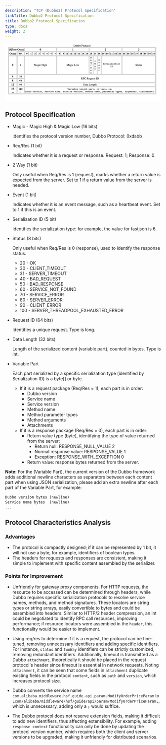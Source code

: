 ```yaml
---
description: "TCP (Dubbo2) Protocol Specification"
linkTitle: Dubbo2 Protocol Specification
title: Dubbo2 Protocol Specification
type: docs
weight: 2
---
```


![/dev-guide/images/dubbo_protocol_header.jpg](/imgs/dev/dubbo_protocol_header.png)

## Protocol Specification

- Magic - Magic High & Magic Low (16 bits)

  Identifies the protocol version number, Dubbo Protocol: 0xdabb

- Req/Res (1 bit)

  Indicates whether it is a request or response. Request: 1; Response: 0.

- 2 Way (1 bit)

  Only useful when Req/Res is 1 (request), marks whether a return value is expected from the server. Set to 1 if a return value from the server is needed.

- Event (1 bit)

  Indicates whether it is an event message, such as a heartbeat event. Set to 1 if this is an event.

- Serialization ID (5 bit)

  Identifies the serialization type: for example, the value for fastjson is 6.

- Status (8 bits)

   Only useful when Req/Res is 0 (response), used to identify the response status.

  - 20 - OK
  - 30 - CLIENT_TIMEOUT
  - 31 - SERVER_TIMEOUT
  - 40 - BAD_REQUEST
  - 50 - BAD_RESPONSE
  - 60 - SERVICE_NOT_FOUND
  - 70 - SERVICE_ERROR
  - 80 - SERVER_ERROR
  - 90 - CLIENT_ERROR
  - 100 - SERVER_THREADPOOL_EXHAUSTED_ERROR

- Request ID (64 bits)

  Identifies a unique request. Type is long.

- Data Length (32 bits)

   Length of the serialized content (variable part), counted in bytes. Type is int.

- Variable Part

   Each part serialized by a specific serialization type (identified by Serialization ID) is a byte[] or byte.

  - If it is a request package (Req/Res = 1), each part is in order:
    - Dubbo version
    - Service name
    - Service version
    - Method name
    - Method parameter types
    - Method arguments
    - Attachments
  - If it is a response package (Req/Res = 0), each part is in order:
    - Return value type (byte), identifying the type of value returned from the server:
      - Return null: RESPONSE_NULL_VALUE 2
      - Normal response value: RESPONSE_VALUE  1
      - Exception: RESPONSE_WITH_EXCEPTION  0
    - Return value: response bytes returned from the server.

**Note:** For the (Variable Part), the current version of the Dubbo framework adds additional newline characters as separators between each content part when using JSON serialization, please add an extra newline after each part of the Variable Part, for example:

```
Dubbo version bytes (newline)
Service name bytes  (newline)
...
```

## Protocol Characteristics Analysis

### Advantages

- The protocol is compactly designed; if it can be represented by 1 bit, it will not use a byte, for example, identifiers of boolean types.
- The headers for requests and responses are consistent, making it simple to implement with specific content assembled by the serializer.

### Points for Improvement

- Unfriendly for gateway proxy components. For HTTP requests, the resource to be accessed can be determined through headers, while Dubbo requires specific serialization protocols to resolve service names, methods, and method signatures. These locators are string types or string arrays, easily convertible to bytes and could be assembled into headers. Similar to HTTP/2 header compression, an int could be negotiated to identify RPC call resources, improving performance; if resource locators were assembled in the `header`, this functionality would be easier to implement.

- Using req/res to determine if it is a request, the protocol can be fine-tuned, removing unnecessary identifiers and adding specific identifiers. For instance, `status` and `twoWay` identifiers can be strictly customized, removing redundant identifiers. Additionally, timeout is transmitted as a Dubbo `attachment`, theoretically it should be placed in the request protocol's header since timeout is essential in network requests. Noting `attachment`, it can be seen that some fields in `attachment` duplicate existing fields in the protocol `content`, such as `path` and `version`, which increases protocol size.

- Dubbo converts the service name `com.alibaba.middleware.hsf.guide.api.param.ModifyOrderPriceParam` to `Lcom/alibaba/middleware/hsf/guide/api/param/ModifyOrderPriceParam;`, which is unnecessary, adding only a `;` would suffice.

- The Dubbo protocol does not reserve extension fields, making it difficult to add new identifiers, thus affecting extensibility. For example, adding `response context` functionality can only be done by updating the protocol version number, which requires both the client and server versions to be upgraded, making it unfriendly for distributed scenarios.

